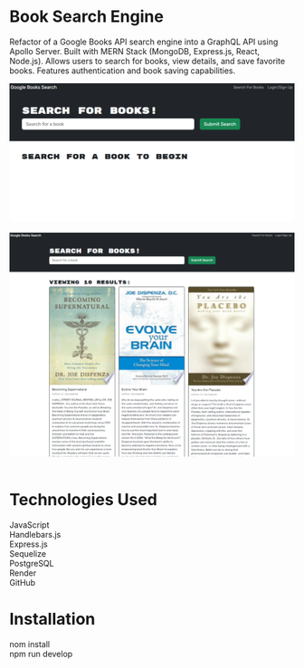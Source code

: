 # Book Search Engine
Refactor of a Google Books API search engine into a GraphQL API using Apollo Server. Built with MERN Stack (MongoDB, Express.js, React, Node.js). Allows users to search for books, view details, and save favorite books. Features authentication and book saving capabilities.

![Images](client/src/assets/homepage2.png) <br><br>
![Images](client/src/assets/homepage.png)  <br><br>


# Technologies Used

JavaScript<br>
Handlebars.js<br>
Express.js<br>
Sequelize<br>
PostgreSQL<br>
Render<br>
GitHub

# Installation
nom install<br>
npm run develop
